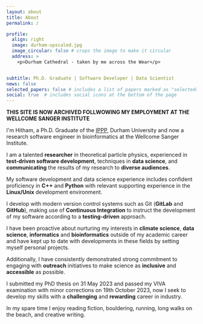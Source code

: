 ```yaml
---
layout: about
title: About
permalink: /

profile:
  align: right
  image: durham-upscaled.jpg
  image_circular: false # crops the image to make it circular
  address: >
    <p>Durham Cathedral - taken by me across the Wear</p>


subtitle: Ph.D. Graduate | Software Developer | Data Scientist
news: false
selected_papers: false # includes a list of papers marked as "selected={true}"
social: true  # includes social icons at the bottom of the page
---
```


**THIS SITE IS NOW ARCHIVED FOLLWOWING MY EMPLOYMENT AT THE WELLCOME SANGER INSTITUTE**

I'm Hitham, a Ph.D. Graduate of the [IPPP](ippp.dur.ac.uk/), Durham University and now a research software engineer in bioinformatics at the Wellcome Sanger Institute.

I am a talented **researcher** in theoretical particle physics, experienced in **test-driven software development**, techniques in **data science**, and **communicating** the results of my research to **diverse audiences**.

My software development and data science experience includes confident proficiency in **C++** and **Python** with relevant supporting experience in the **Linux/Unix** development environment.

I develop with modern version control systems such as Git (**GitLab** and **GitHub**), making use of **Continuous Integration** to instruct the development of my software according to a **testing-driven** approach.

I have been proactive about nurturing my interests in **climate science**, **data science**, **informatics** and **bioinformatics** outside of my academic career and have kept up to date with developments in these fields by setting myself personal projects.

Additionally, I have consistently demonstrated strong commitment to engaging with **outreach** initiatives to make science as **inclusive** and **accessible** as possible.

I submitted my PhD thesis on 31 May 2023 and passed my VIVA examination with minor corrections on 19th October 2023, now I seek to develop my skills with a **challenging** and **rewarding** career in industry.

In my spare time I enjoy reading fiction, bouldering, running, long walks on the beach, and creative writing.
